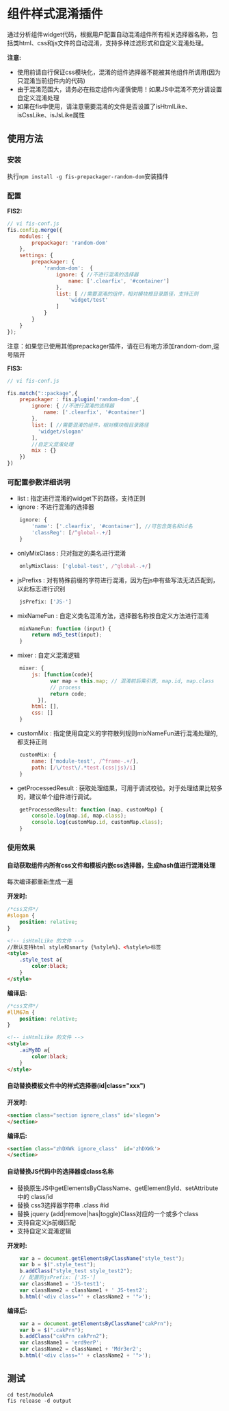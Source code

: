 组件样式混淆插件
==========================================

通过分析组件widget代码，根据用户配置自动混淆组件所有相关选择器名称，包括类html、css和js文件的自动混淆，支持多种过滤形式和自定义混淆处理。

**注意:**
 - 使用前请自行保证css模块化，混淆的组件选择器不能被其他组件所调用(因为只混淆当前组件内的代码)
 - 由于混淆范围大，请务必在指定组件内谨慎使用！如果JS中混淆不充分请设置自定义混淆处理
 - 如果在fis中使用，请注意需要混淆的文件是否设置了isHtmlLike、isCssLike、isJsLike属性

## 使用方法
### 安装
执行`npm install -g fis-prepackager-random-dom`安装插件

### 配置
**FIS2:**
```javascript
// vi fis-conf.js
fis.config.merge({
    modules: {
        prepackager: 'random-dom'
    },
    settings: {
        prepackager: {
            'random-dom':  {
                ignore: { //不进行混淆的选择器
                    name: ['.clearfix', '#container']
                },
                list: [ //需要混淆的组件，相对模块根目录路径，支持正则
                    'widget/test'
                ]
            }
        }
    }
});
```

注意：如果您已使用其他prepackager插件，请在已有地方添加random-dom,逗号隔开

**FIS3:**
```javascript
// vi fis-conf.js

fis.match("::package",{
    prepackager : fis.plugin('random-dom',{
        ignore: { //不进行混淆的选择器
            name: ['.clearfix', '#container']
        },
        list: [ //需要混淆的组件，相对模块根目录路径
          'widget/slogan'
        ],
        //自定义混淆处理
        mix : {}
    })
})
```

### 可配置参数详细说明
 - list : 指定进行混淆的widget下的路径，支持正则
 - ignore : 不进行混淆的选择器
```javascript
    ignore: {
        'name': ['.clearfix', '#container'], //可包含类名和id名
        'classReg': [/^global-.+/]
    }
```
 - onlyMixClass : 只对指定的类名进行混淆
```javascript
    onlyMixClass: ['global-test', /^global-.+/]
```
 - jsPrefixs : 对有特殊前缀的字符进行混淆，因为在js中有些写法无法匹配到，以此标志进行识别
```javascript
    jsPrefix: ['JS-']
```
 - mixNameFun : 自定义类名混淆方法，选择器名称按自定义方法进行混淆
```javascript
    mixNameFun: function (input) {
        return md5_test(input);
    }
```
 - mixer : 自定义混淆逻辑
```javascript
    mixer: {
        js: [function(code){
              var map = this.map; // 混淆前后索引表, map.id, map.class
              // process
              return code;
          }],
        html: [],
        css: []
    }
```
 - customMix : 指定使用自定义的字符散列规则mixNameFun进行混淆处理的,都支持正则
```javascript
    customMix: {
        name: ['module-test', /^frame-.+/],
        path: [/\/test\/.*test.(css|js)/i]
    }
```
 - getProcessedResult : 获取处理结果，可用于调试校验。对于处理结果比较多的，建议单个组件进行调试。
```javascript
    getProcessedResult: function (map, customMap) {
        console.log(map.id, map.class);
        console.log(customMap.id, customMap.class);
    }
```

### 使用效果

#### 自动获取组件内所有css文件和模板内嵌css选择器，生成hash值进行混淆处理

每次编译都重新生成一遍

**开发时:**

```css
/*css文件*/
#slogan {
    position: relative;
}
```

```html
<!-- isHtmlLike 的文件 -->
//默认支持html style和smarty {%style%}、<%style%>标签
<style>
    .style_test a{
        color:black;
    }
</style>

```

**编译后:**

```css
/*css文件*/
#llM67m {
    position: relative;
}
```

```html
<!-- isHtmlLike 的文件 -->
<style>
    .aiMy8D a{
        color:black;
    }
</style>

```

#### 自动替换模板文件中的样式选择器(id|class="xxx")

**开发时:**

```html
<section class="section ignore_class" id='slogan'>
</section>

```

**编译后:**


```html
<section class="zhDXWk ignore_class"  id='zhDXWk'>
</section>

```

#### 自动替换JS代码中的选择器或class名称

 - 替换原生JS中getElementsByClassName、getElementById、setAttribute中的 class/id
 - 替换 css3选择器字符串 .class #id
 - 替换 jquery (add|remove|has|toggle)Class对应的一个或多个class
 - 支持自定义js前缀匹配
 - 支持自定义混淆逻辑


**开发时:**

```javascript
    var a = document.getElementsByClassName("style_test");
    var b = $(".style_test");
    b.addClass("style_test style_test2");
    // 配置的jsPrefix: ['JS-']
    var className1 = 'JS-test1';
    var className2 = className1 + ' JS-test2';
    b.html('<div class="' + className2 + '">');
```

**编译后:**

```javascript
    var a = document.getElementsByClassName("cakPrn");
    var b = $(".cakPrn");
    b.addClass("cakPrn cakPrn2");
    var className1 = 'erd9erP';
    var className2 = className1 + 'Mdr3er2';
    b.html('<div class="' + className2 + '">');
```

## 测试

```
cd test/moduleA
fis release -d output
```
